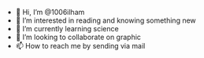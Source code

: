 - 👋 Hi, I’m @1006ilham
- 👀 I’m interested in reading and knowing something new
- 🌱 I’m currently learning science
- 💞️ I’m looking to collaborate on graphic
- 📫 How to reach me by sending via mail

<!---
1006ilham/1006ilham is a ✨ special ✨ repository because its `README.md` (this file) appears on your GitHub profile.
You can click the Preview link to take a look at your changes.
--->
